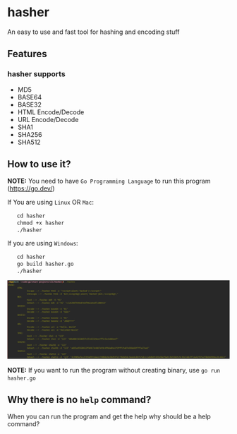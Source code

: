 # hasher
An easy to use and fast tool for hashing and encoding stuff

## Features

### hasher supports
- MD5
- BASE64
- BASE32
- HTML Encode/Decode
- URL  Encode/Decode
- SHA1
- SHA256
- SHA512
## How to use it?

**NOTE:** You need to have `Go Programming Language` to run this program (https://go.dev/)

If You are using `Linux` OR `Mac`:
```git clone https://github.com/shareghzadeh/hasher.git
   cd hasher
   chmod +x hasher
   ./hasher
   ```

If you are using `Windows`:
```git clone https://github.com/shareghzadeh/hasher.git
   cd hasher
   go build hasher.go
   ./hasher
   ```

![how to use it? image](./images/pic-selected-230716-1031-27.png)

**NOTE:** If you want to run the program without creating binary, use `go run hasher.go`

## Why there is no `help` command?
When you can run the program and get the help why should be a help command?
